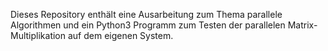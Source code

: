 Dieses Repository enthält eine Ausarbeitung zum Thema 
parallele Algorithmen und ein Python3 Programm zum Testen
der parallelen Matrix-Multiplikation auf dem eigenen
System.
